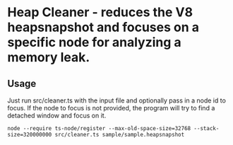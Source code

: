 # Heap Cleaner - reduces the V8 heapsnapshot and focuses on a specific node for analyzing a memory leak.

## Usage

Just run src/cleaner.ts with the input file and optionally pass in a node id to focus.
If the node to focus is not provided, the program will try to find a detached window and focus on it.

```
node --require ts-node/register --max-old-space-size=32768 --stack-size=320000000 src/cleaner.ts sample/sample.heapsnapshot
```
